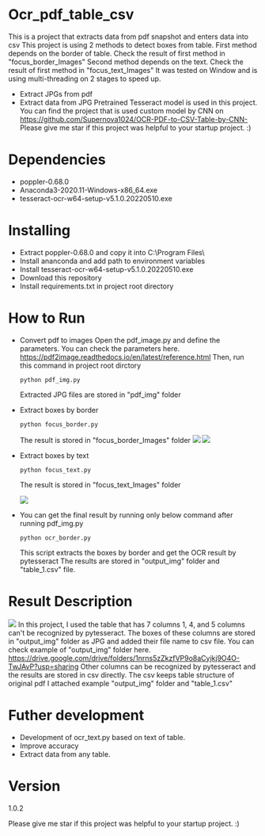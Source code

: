 # Ocr_pdf_table_csv
This is a project that extracts data from pdf snapshot and enters data into csv
This project is using 2 methods to detect boxes from table.
First method depends on the border of table.
Check the result of first method in "focus_border_Images"
Second method depends on the text.
Check the result of first method in "focus_text_Images"
It was tested on Window and is using multi-threading on 2 stages to speed up.
  - Extract JPGs from pdf
  - Extract data from JPG
Pretrained Tesseract model is used in this project.
You can find the project that is used custom model by CNN on https://github.com/Supernova1024/OCR-PDF-to-CSV-Table-by-CNN-
Please give me star if this project was helpful to your startup project. :)

# Dependencies
- poppler-0.68.0
- Anaconda3-2020.11-Windows-x86_64.exe
- tesseract-ocr-w64-setup-v5.1.0.20220510.exe

# Installing
- Extract poppler-0.68.0 and copy it into C:\Program Files\
- Install ananconda and add path to environment variables
- Install tesseract-ocr-w64-setup-v5.1.0.20220510.exe
- Download this repository
- Install requirements.txt in project root directory

# How to Run
- Convert pdf to images
  Open the pdf_image.py and define the parameters.
  You can check the parameters here.
  https://pdf2image.readthedocs.io/en/latest/reference.html
  Then, run this command in project root dirctory
  ```
  python pdf_img.py
  ```
  Extracted JPG files are stored in "pdf_img" folder

- Extract boxes by border
  ```
  python focus_border.py
  ``` 
  The result is stored in "focus_border_Images" folder
  ![](https://github.com/Supernova1024/OCR-PDF-to-CSV-Table-by-Tesseract/blob/main/focus_border_img.jpg)
  ![](https://github.com/Supernova1024/OCR-PDF-to-CSV-Table-by-Tesseract/blob/main/focus_border_images.png)

- Extract boxes by text
  ```
  python focus_text.py
  ``` 
  The result is stored in "focus_text_Images" folder
  
  ![](https://github.com/Supernova1024/OCR-PDF-to-CSV-Table-by-Tesseract/blob/main/focus_text_Images/result_16540011586530001-03.jpg)
* You can get the final result by running only below command after running pdf_img.py
  ```
  python ocr_border.py
  ``` 
  This script extracts the boxes by border and get the OCR result by pytesseract
  The results are stored in "output_img" folder and "table_1.csv" file.

# Result Description
  ![](https://github.com/Supernova1024/OCR-PDF-to-CSV-Table-by-Tesseract/blob/main/table_1.jpg)
  In this project, I used the table that has 7 columns
  1, 4, and 5 columns can't be recognized by pytesseract.
  The boxes of these columns are stored in "output_img" folder as JPG and added their file name to csv file.
  You can check example of "output_img" folder here.
  https://drive.google.com/drive/folders/1nrns5zZkzfVP9o8aCyjkj9O4O-TwJAvP?usp=sharing
  Other columns can be recognized by pytesseract and the results are stored in csv directly.
  The csv keeps table structure of original pdf
  I attached example "output_img" folder and "table_1.csv"

# Futher development
  - Development of ocr_text.py based on text of table.
  - Improve accuracy
  - Extract data from any table.

# Version
1.0.2

Please give me star if this project was helpful to your startup project. :)



  

